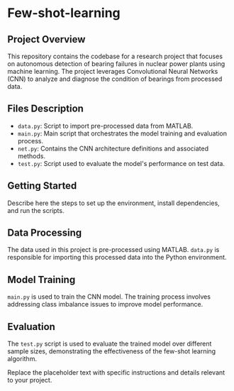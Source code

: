 # Few-shot-learning

## Project Overview
This repository contains the codebase for a research project that focuses on autonomous detection of bearing failures in nuclear power plants using machine learning. The project leverages Convolutional Neural Networks (CNN) to analyze and diagnose the condition of bearings from processed data.

## Files Description
- `data.py`: Script to import pre-processed data from MATLAB.
- `main.py`: Main script that orchestrates the model training and evaluation process.
- `net.py`: Contains the CNN architecture definitions and associated methods.
- `test.py`: Script used to evaluate the model's performance on test data.

## Getting Started
Describe here the steps to set up the environment, install dependencies, and run the scripts.

## Data Processing
The data used in this project is pre-processed using MATLAB. `data.py` is responsible for importing this processed data into the Python environment.

## Model Training
`main.py` is used to train the CNN model. The training process involves addressing class imbalance issues to improve model performance.

## Evaluation
The `test.py` script is used to evaluate the trained model over different sample sizes, demonstrating the effectiveness of the few-shot learning algorithm.

Replace the placeholder text with specific instructions and details relevant to your project.
